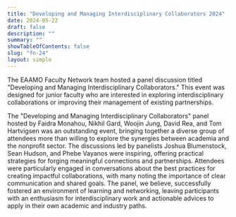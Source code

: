 ```yaml
---
title: "Developing and Managing Interdisciplinary Collaborators 2024"
date: 2024-05-22
draft: false
description: ""
summary: ""
showTableOfContents: false
slug: "fn-24"
layout: simple
---
```

The EAAMO Faculty Network team hosted a panel discussion titled "Developing and Managing Interdisciplinary Collaborators." This event was designed for junior faculty who are interested in exploring interdisciplinary collaborations or improving their management of existing partnerships.

The "Developing and Managing Interdisciplinary Collaborators" panel hosted by Faidra Monahou, Nikhil Gard, Woojin Jung, David Rea, and Tom Hartvigsen was an outstanding event, bringing together a diverse group of attendees more than willing to explore the synergies between academia and the nonprofit sector. The discussions led by panelists Joshua Blumenstock, Sean Hudson, and Phebe Vayanos were inspiring, offering practical strategies for forging meaningful connections and partnerships. Attendees were particularly engaged in conversations about the best practices for creating impactful collaborations, with many noting the importance of clear communication and shared goals. The panel, we believe, successfully fostered an environment of learning and networking, leaving participants with an enthusiasm for interdisciplinary work and actionable advices to apply in their own academic and industry paths.

